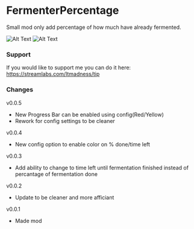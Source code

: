 # FermenterPercentage
Small mod only add percentage of how much have already fermented.

![Alt Text](https://s4.gifyu.com/images/percent.gif)
![Alt Text](https://s4.gifyu.com/images/fermenter-progress-bar.gif)
### Support
If you would like to support me you can do it here: https://streamlabs.com/ltmadness/tip

### Changes
v0.0.5
- New Progress Bar can be enabled using config(Red/Yellow)
- Rework for config settings to be cleaner

v0.0.4
- New config option to enable color on % done/time left

v0.0.3
- Add ability to change to time left until fermentation finished instead of percantage of fermentation done

v0.0.2
- Update to be cleaner and more afficiant

v0.0.1
- Made mod

